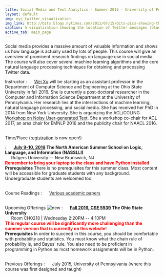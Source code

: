 ```yaml
---
title: Social Media and Text Analytics - Summer 2015 - University of Pennsylvania
layout: default
img: nyc_twitter_visualization
img_link: http://bits.blogs.nytimes.com/2011/07/15/bits-pics-showing-the-location-of-tweets-and-flickr-photos/
caption: A visualization showing the location of Twitter messages (blue) and Flickr photos (orange) in New York City by Eric Fischer
active_tab: main_page 
---
```



Social media provides a massive amount of valuable information and shows us how language is actually used by lots of people. This course will give an overview of prominent research findings on language use in social media. The course will also cover several machine learning algorithms and the core natural language processing techniques for obtaining and processing Twitter data.


Instructor
: &nbsp;&nbsp;&nbsp;&nbsp; [Wei Xu](http://www.cis.upenn.edu/~xwe/) will be starting as an assistant professor in the Department of Computer Science and Engineering at the Ohio State University in fall 2016. She is currently a post-doctoral researcher in the Computer and Information Science Department at the University of Pennsylvania. Her research lies at the intersections of machine learning, natural language processing, and social media. She has received her PhD in 2014 from New York University. She is organizing the ACL/COLING [Workshop on Noisy User-generated Text](http://noisy-text.github.io/). She  a workshop co-chair for ACL 2017, an area chair for EMNLP 2016 and the publicity chair for NAACL 2016. 


<br>Time/Place ([registration](http://nasslli2016.rutgers.edu/about_nasslli.html) is now open!)

: &nbsp;&nbsp;&nbsp;&nbsp; **[July 9-10, 2016](http://nasslli2016.rutgers.edu/about_nasslli.html) The North American Summer School on Logic, Language, and Information (NASSLLI)** <br>
&nbsp;&nbsp;&nbsp;&nbsp; Rutgers University –- New Brunswick, NJ <br>
**<font color='red'>Remember to bring your laptop to the class and have Python installed</font>**  <br>
**Prerequisites** There is no prerequisites for this summer class. Most content will be accessible for graduate students with any background. Undergraduate students are welcomed too.  

<br>Course Readings
: &nbsp;&nbsp;&nbsp;&nbsp; [Various academic papers](syllabus.html)

<br>Upcoming Offerings ![new](assets/img/new_1.gif) 
: &nbsp;&nbsp;&nbsp;&nbsp; **[Fall 2016, CSE 5539](https://cse.osu.edu/department/courses/course-schedule) The Ohio State University** <br>
&nbsp;&nbsp;&nbsp;&nbsp; Room CH0218 | Wednesday 2:20PM -- 4:10PM  <br>
**<font color='red'>This regular course will be significantly more challenging than the summer version that is currently on this website!</font>** <br>  **Prerequisites** In order to succeed in this course, you should be comfortable with probability and statistics. You must know what the chain rule of probability is, and Bayes' rule. You also need to be proficient in programming in Python as most homework assignments will be in Python. 

<br>Previous Offerings
: &nbsp;&nbsp;&nbsp;&nbsp; July 2015, University of Pennsylvania (where this course was first designed and taught)


